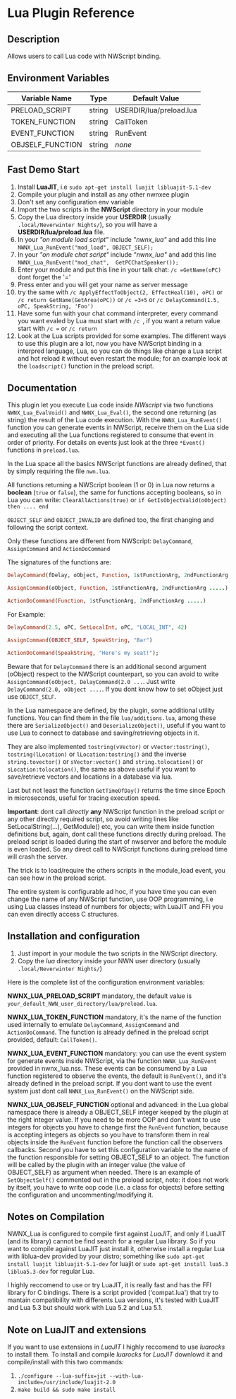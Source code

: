 # Lua Plugin Reference

## Description

Allows users to call Lua code with NWScript binding.

## Environment Variables

| Variable Name     |  Type  | Default Value            |
| -------------     | :----: | -------------            |
| PRELOAD_SCRIPT    | string |  USERDIR/lua/preload.lua |
| TOKEN_FUNCTION    | string |  CallToken               |
| EVENT_FUNCTION    | string |  RunEvent                |
| OBJSELF_FUNCTION  | string |  _none_                  |

## Fast Demo Start
1) Install **LuaJIT**, i.e `sudo apt-get install luajit libluajit-5.1-dev`
2) Compile your plugin and install as any other nwnxee plugin
3) Don't set any configuration env variable
4) Import the two scripts in the **NWScript** directory in your module
5) Copy the Lua directory inside your **USERDIR** (usually `.local/Neverwinter Nights/`), so you will have a **USERDIR/lua/preload.lua** file.
6) In your *"on module load script"* include *"nwnx_lua"* and add this line `NWNX_Lua_RunEvent("mod_load", OBJECT_SELF);`
7) In your *"on module chat script"* include *"nwnx_lua"* and add this line `NWNX_Lua_RunEvent("mod_chat",  GetPCChatSpeaker());`
8) Enter your module and put this line in your talk chat: `/c =GetName(oPC)` dont forget the '='
9) Press enter and you will get your name as server message
10) try the same with `/c ApplyEffectToObject(2, EffectHeal(10), oPC)` or `/c return GetName(GetArea(oPC))` or `/c =3+5` or `/c DelayCommand(1.5, oPC, SpeakString, 'Foo')`
11) Have some fun with your chat command interpreter, every command you want evaled by Lua must start with `/c `, if you want a return value start with `/c =` or `/c return `
12) Look at the Lua scripts provided for some examples. The different ways to use this plugin are a lot, now you have NWScript binding in a interpred language, Lua, so you can do things like change a Lua script and hot reload it without even restart the module; for an example look at the `loadscript()` function in the preload script.


## Documentation
This plugin let you execute Lua code inside *NWscript* via two functions `NWNX_Lua_EvalVoid()` and `NWNX_Lua_Eval()`, the second one returning (as string) the result of the Lua code execution. With the `NWNX_Lua_RunEvent()` function you can generate events in NWScript, receive them on the Lua side and executing all the Lua functions registered to consume that event in order of priority. For details on events just look at the three `*Event()` functions in `preload.lua`.

In the Lua space all the basics NWScript functions are already defined, that by simply requiring the file `nwn.lua`. 

All functions returning a NWScript boolean (1 or 0) in Lua now returns a **boolean** (`true` or `false`), the same for functions accepting booleans, so in Lua you can write: `ClearAllActions(true)` or `if GetIsObjectValid(oObject) then .... end`

`OBJECT_SELF` and `OBJECT_INVALID` are defined too, the first changing and following the script context.

Only these functions are different from NWScript: `DelayCommand`, `AssignCommand` and `ActionDoCommand`

The signatures of the functions are:
```ruby
DelayCommand(fDelay, oObject, Function, 1stFunctionArg, 2ndFunctionArg .....)

AssignCommand(oObject, Function, 1stFunctionArg, 2ndFunctionArg .....)

ActionDoCommand(Function, 1stFunctionArg, 2ndFunctionArg .....)
```
For Example:
```ruby
DelayCommand(2.5, oPC, SetLocalInt, oPC, "LOCAL_INT", 42)

AssignCommand(OBJECT_SELF, SpeakString, "Bar")

ActionDoCommand(SpeakString, "Here's my seat!");

```
Beware that for `DelayCommand` there is an additional second argument (oObject) respect to the NWScript counterpart, so you can avoid to write `AssignCommand(oObject, DelayCommand(2.0 ...`. Just write `DelayCommand(2.0, oObject ....`. If you dont know how to set oObject just use `OBJECT_SELF`.

In the Lua namespace are defined, by the plugin, some additional utility functions. You can find them in the file `lua/additions.lua`, among these there are `SerializeObject()` and `DeserializeObject()`, useful if you want to use Lua to connect to database and saving/retrieving objects in it. 

They are also implemented `tostring(vVector)` or `vVector:tostring()`, `tostring(lLocation)` or `lLocation:tostring()` and the inverse `string.tovector()` or `sVector:vector()` and `string.tolocation()` or `sLocation:tolocation()`, the same as above useful if you want to save/retrieve vectors and locations in a database via lua.

Last but not least the function `GetTimeOfDay()` returns the time since Epoch in microseconds, useful for tracing execution speed.

**Important**: dont call *directly* **any** NWScript function in the preload script or any other directly required script, so avoid writing lines like SetLocalString(...), GetModule() etc, you can write them inside function definitions but, again, dont call these functions directly during preload. The preload script is loaded during the start of nwserver and before the module is even loaded. So any direct call to NWScript functions during preload time will crash the server. 

The trick is to load/require the others scripts in the module_load event, you can see how in the preload script.

The entire system is configurable ad hoc, if you have time you can even change the name of any NWScript function, use OOP programming, i.e using Lua classes instead of numbers for objects; with LuaJIT and FFi you can even directly access C structures.

## Installation and configuration

1) Just import in your module the two scripts in the NWScript directory.
2) Copy the *lua* directory inside your NWN user directory (usually `.local/Neverwinter Nights/`)

Here is the complete list of the configuration environment variables:

**NWNX_LUA_PRELOAD_SCRIPT** mandatory, the default value is `your_default_NWN_user_directory/lua/preload.lua`.

**NWNX_LUA_TOKEN_FUNCTION** mandatory, it's the name of the function used internally to emulate `DelayCommand`, `AssignCommand` and `ActionDoCommand`. The function is already defined in the preload script provided, default: `CallToken()`.

**NWNX_LUA_EVENT_FUNCTION** mandatory: you can use the event system for generate events inside NWScript, via the function `NWNX_Lua_RunEvent` provided in nwnx_lua.nss. These events can be consumend by a Lua function registered to observe the events, the default is `RunEvent()`, and it's already defined in the preload script. If you dont want to use the event system just dont call `NWNX_Lua_RunEvent()` on the NWScript side.

**NWNX_LUA_OBJSELF_FUNCTION** optional and advanced: in the Lua global namespace there is already a OBJECT_SELF integer keeped by the plugin at the right integer value. If you need to be more OOP and don't want to use integers for objects you have to change first the `RunEvent` function, because is accepting integers as objects so you have to transform them in real objects inside the `RunEvent` function before the function call the observers callbacks. Second you have to set this configuration variable to the name of the function responsible for setting OBJECT_SELF to an object. The function will be called by the plugin with an integer value (the value of OBJECT_SELF) as argument when needed. There is an example of `SetObjectSelf()` commented out in the preload script, note: it does not work by itself, you have to write oop code (i.e. a class for objects) before setting the configuration and uncommenting/modifying it.

## Notes on Compilation
NWNX_Lua is configured to compile first against *LuaJIT*, and only if LuaJIT (and its library) cannot be find search for a regular Lua library.
So if you want to compile against LuaJIT just install it, otherwise install a regular Lua with liblua-dev provided by your distro; something like `sudo apt-get install luajit libluajit-5.1-dev` for luajit or `sudo apt-get install lua5.3 liblua5.3-dev` for regular Lua. 

I highly reccomend to use or try LuaJIT, it is really fast and has the FFI library for C bindings. There is a script provided ('compat.lua') that try to mantain compatibility with differents Lua versions, it's tested with LuaJIT and Lua 5.3 but should work with Lua 5.2 and Lua 5.1.

## Note on LuaJIT and extensions
If you want to use extensions in *LuaJIT* I highly reccomend to use *luarocks* to install them. To install and compile *luarocks* for *LuaJIT* downlowd it and compile/install with this two commands:
1) `./configure --lua-suffix=jit --with-lua-include=/usr/include/luajit-2.0`
2) `make build && sudo make install`

